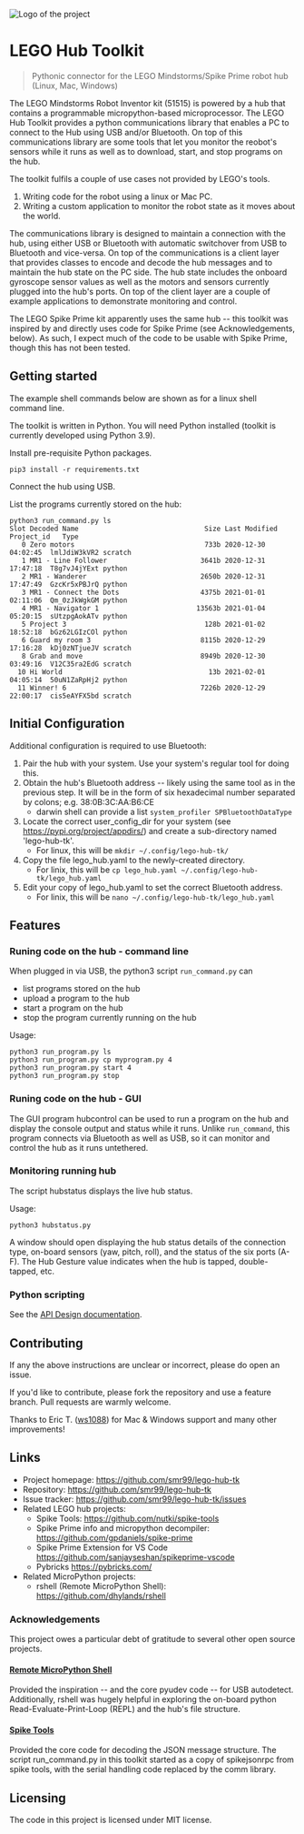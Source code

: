 ![Logo of the project](logo.jpg)

# LEGO Hub Toolkit
> Pythonic connector for the LEGO Mindstorms/Spike Prime robot hub (Linux, Mac, Windows)

The LEGO Mindstorms Robot Inventor kit (51515) is powered by a hub that contains a programmable micropython-based microprocessor.  The LEGO Hub Toolkit provides a python communications library that enables a PC to connect to the Hub using USB and/or Bluetooth.  On top of this communications library are some tools that let you monitor the reobot's sensors while it runs as well as to download, start, and stop programs on the hub. 

The toolkit fulfils a couple of use cases not provided by LEGO's tools.
1. Writing code for the robot using a linux or Mac PC.
1. Writing a custom application to monitor the robot state as it moves about the world.

The communications library is designed to maintain a connection with the hub, using either USB or Bluetooth with automatic switchover from USB to Bluetooth and vice-versa.  On top of the communications is a client layer that provides classes to encode and decode the hub messages and to maintain the hub state on the PC side.  The hub state includes the onboard gyroscope sensor values as well as the motors and sensors currently plugged into the hub's ports.  On top of the client layer are a couple of example applications to demonstrate monitoring and control.

The LEGO Spike Prime kit apparently uses the same hub -- this toolkit was inspired by and directly uses code for Spike Prime (see Acknowledgements, below).  As such, I expect much of the code to be usable with Spike Prime, though this has not been tested.


## Getting started

The example shell commands below are shown as for a linux shell command line.  

The toolkit is written in Python.  You will need Python installed (toolkit is currently developed using Python 3.9).  

Install pre-requisite Python packages.

```shell
pip3 install -r requirements.txt
```

Connect the hub using USB.  

List the programs currently stored on the hub:

```shell
python3 run_command.py ls
Slot Decoded Name                               Size Last Modified        Project_id   Type      
   0 Zero motors                                733b 2020-12-30 04:02:45  lmlJdiW3kVR2 scratch   
   1 MR1 - Line Follower                       3641b 2020-12-31 17:47:18  T8g7vJ4jYExt python    
   2 MR1 - Wanderer                            2650b 2020-12-31 17:47:49  GzcKr5xPBJrQ python    
   3 MR1 - Connect the Dots                    4375b 2021-01-01 02:11:06  Qm_0zJkWgkGM python    
   4 MR1 - Navigator 1                        13563b 2021-01-04 05:20:15  sUtzpgAokATv python    
   5 Project 3                                  128b 2021-01-02 18:52:18  bGz62LGIzCOl python    
   6 Guard my room 3                           8115b 2020-12-29 17:16:28  kDj0zNTjueJV scratch   
   8 Grab and move                             8949b 2020-12-30 03:49:16  V12C35ra2EdG scratch   
  10 Hi World                                    13b 2021-02-01 04:05:14  50uN1ZaRpHj2 python    
  11 Winner! 6                                 7226b 2020-12-29 22:00:17  cis5eAYFX5bd scratch   
```

## Initial Configuration

Additional configuration is required to use Bluetooth:
1. Pair the hub with your system.  Use your system's regular tool for doing this.
1. Obtain the hub's Bluetooth address -- likely using the same tool as in the previous step.  It will be in the form of six hexadecimal number separated by colons; e.g. 38:0B:3C:AA:B6:CE
   - darwin shell can provide a list `system_profiler SPBluetoothDataType`
1. Locate the correct user_config_dir for your system (see https://pypi.org/project/appdirs/) and create a sub-directory named 'lego-hub-tk'.
   - For linux, this will be `mkdir ~/.config/lego-hub-tk/`
1. Copy the file lego_hub.yaml to the newly-created directory.
   - For linix, this will be `cp lego_hub.yaml ~/.config/lego-hub-tk/lego_hub.yaml`
1. Edit your copy of lego_hub.yaml to set the correct Bluetooth address.
   - For linix, this will be `nano ~/.config/lego-hub-tk/lego_hub.yaml`


## Features

### Runing code on the hub - command line

When plugged in via USB, the python3 script `run_command.py` can
* list programs stored on the hub
* upload a program to the hub
* start a program on the hub
* stop the program currently running on the hub

Usage:
```shell
python3 run_program.py ls
python3 run_program.py cp myprogram.py 4
python3 run_program.py start 4
python3 run_program.py stop
```

### Runing code on the hub - GUI

The GUI program hubcontrol can be used to run a program on the hub and display the console output and status while it runs.  Unlike `run_command`, this
program connects via Bluetooth as well as USB, so it can monitor and control the hub as it runs untethered.

### Monitoring running hub

The script hubstatus displays the live hub status.

Usage:
```shell
python3 hubstatus.py
```

A window should open displaying the hub status details of the connection type, on-board sensors (yaw, pitch, roll), and the status of the six ports (A-F).  The Hub Gesture value indicates when the hub is tapped, double-tapped, etc.

### Python scripting

See the [API Design documentation](design.md).

## Contributing

If any the above instructions are unclear or incorrect, please do open an issue.

If you'd like to contribute, please fork the repository and use a feature
branch. Pull requests are warmly welcome.

Thanks to Eric T. ([ws1088](https://github.com/ws1088)) for Mac & Windows support and many other improvements!

## Links

- Project homepage: https://github.com/smr99/lego-hub-tk
- Repository: https://github.com/smr99/lego-hub-tk
- Issue tracker: https://github.com/smr99/lego-hub-tk/issues
- Related LEGO hub projects:
  - Spike Tools: https://github.com/nutki/spike-tools
  - Spike Prime info and micropython decompiler: https://github.com/gpdaniels/spike-prime
  - Spike Prime Extension for VS Code https://github.com/sanjayseshan/spikeprime-vscode
  - Pybricks https://pybricks.com/
- Related MicroPython projects:
  - rshell (Remote MicroPython Shell): https://github.com/dhylands/rshell

### Acknowledgements

This project owes a particular debt of gratitude to several other open source projects.

#### [Remote MicroPython Shell](https://github.com/dhylands/rshell)

Provided the inspiration -- and the core pyudev code -- for USB autodetect.  Additionally, rshell was hugely helpful in exploring the on-board python Read-Evaluate-Print-Loop (REPL) and the hub's file structure.

#### [Spike Tools](https://github.com/nutki/spike-tools)

Provided the core code for decoding the JSON message structure.  The script run_command.py in this toolkit started as a copy of spikejsonrpc from spike tools, with the serial handling code replaced by the comm library.


## Licensing

The code in this project is licensed under MIT license.
